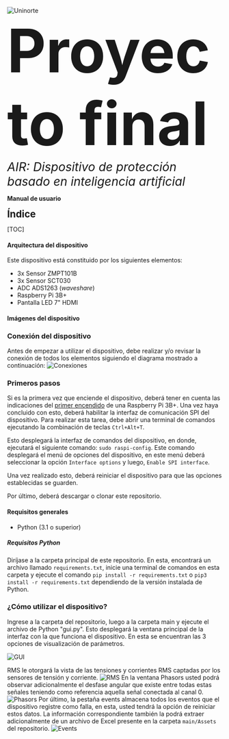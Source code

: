 ![Uninorte](https://upload.wikimedia.org/wikipedia/commons/f/ff/Logo_uninorte_colombia.jpg)
<span style="font-size: 10em;">**Proyecto final**</span>
<span style="font-size: 2em;">*AIR: Dispositivo de protección basado en inteligencia artificial*</span>

<span style="font-size: 1em;">**Manual de usuario**</span>

<span style="font-size: 1.6em;">**Índice**</span>

[TOC]

#### Arquitectura del dispositivo
Este dispositivo está constituido por los siguientes elementos:
- 3x Sensor ZMPT101B
- 3x Sensor SCT030
- ADC ADS1263 (*waveshare*)
- Raspberry Pi 3B+
- Pantalla LED 7" HDMI

#### Imágenes del dispositivo
### Conexión del dispositivo
Antes de empezar a utilizar el dispositivo, debe realizar y/o revisar la conexión de todos los elementos siguiendo el diagrama mostrado a continuación:
![Conexiones](ruta/a/imagen.jpg)
### Primeros pasos
Si es la primera vez que enciende el dispositivo, deberá tener en cuenta las indicaciones del [primer encendido](https://www.raspberrypi.com/documentation/computers/getting-started.html) de una Raspberry Pi 3B+. Una vez haya concluido con esto, deberá habilitar la interfaz de comunicación SPI del dispositivo. Para realizar esta tarea, debe abrir una terminal de comandos ejecutando la combinación de teclas `Ctrl+Alt+T`.

Esto desplegará la interfaz de comandos del dispositivo, en donde, ejecutará el siguiente comando: `sudo raspi-config`. Este comando desplegará el menú de opciones del dispositivo, en este menú deberá seleccionar la opción `Interface options` y luego, `Enable SPI interface`.

Una vez realizado esto, deberá reiniciar el dispositivo para que las opciones establecidas se guarden.

Por último, deberá descargar o clonar este repositorio.
#### Requisitos generales
- Python (3.1 o superior)

 ##### Requisitos Python
Diríjase a la carpeta principal de este repositorio. En esta, encontrará un archivo llamado `requirements.txt`, inicie una terminal de comandos en esta carpeta y ejecute el comando `pip install -r requirements.txt` o `pip3 install -r requirements.txt` dependiendo de la versión instalada de Python.


### ¿Cómo utilizar el dispositivo?
Ingrese a la carpeta del repositorio, luego a la carpeta main y ejecute el archivo de Python "gui.py". Esto desplegará la ventana principal de la interfaz con la que funciona el dispositivo. En esta se encuentran las 3 opciones de visualización de parámetros.

![GUI](ruta/a/imagen.jpg)

RMS le otorgará la vista de las tensiones y corrientes RMS captadas por los sensores de tensión y corriente. 
![RMS](ruta/a/imagen.jpg)
En la ventana Phasors usted podrá observar adicionalmente el desfase angular que existe entre todas estas señales teniendo como referencia aquella señal conectada al canal 0.
![Phasors](ruta/a/imagen.jpg)
Por último, la pestaña events almacena todos los eventos que el dispositivo registre como falla, en esta, usted tendrá la opción de reiniciar estos datos. La información correspondiente también la podrá extraer adicionalmente de un archivo de Excel presente en la carpeta `main/Assets` del repositorio.
![Events](ruta/a/imagen.jpg)
